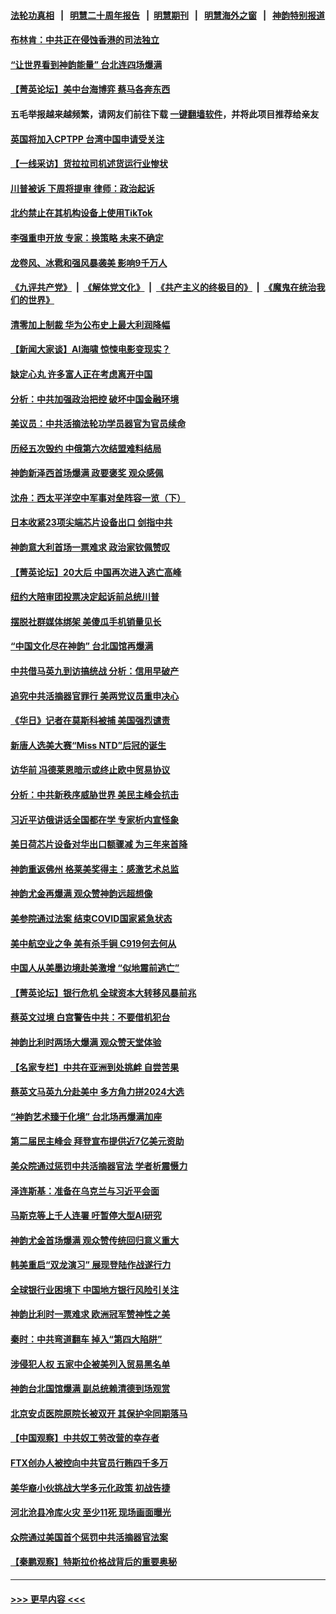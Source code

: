 #### [法轮功真相](https://github.com/gfw-breaker/truth/blob/master/README.md?t=0) &nbsp;&nbsp;|&nbsp;&nbsp; [明慧二十周年报告](https://github.com/gfw-breaker/mh-reports/blob/master/README.md?t=0) &nbsp;&nbsp;|&nbsp;&nbsp;[明慧期刊](https://github.com/gfw-breaker/mh-qikan) &nbsp;&nbsp;|&nbsp;&nbsp; [明慧海外之窗](https://github.com/gfw-breaker/mh-news/blob/master/README.md?t=0) &nbsp;&nbsp;|&nbsp;&nbsp; [神韵特别报道](https://github.com/gfw-breaker/mh-news/blob/master/shenyun.md?t=0)
#### [布林肯：中共正在侵蚀香港的司法独立](../pages/nf4514/n13962839.md?t=04012143) 
#### [“让世界看到神韵能量” 台北连四场爆满](../pages/nf4514/n13962796.md?t=04012143) 
#### [【菁英论坛】美中台海博弈 蔡马各奔东西](../pages/nf4514/n13962795.md?t=04012143) 
#### 五毛举报越来越频繁，请网友们前往下载 [一键翻墙软件](https://github.com/gfw-breaker/ssr-accounts)，并将此项目推荐给亲友
#### [英国将加入CPTPP 台湾中国申请受关注](../pages/nf4514/n13962671.md?t=04012143) 
#### [【一线采访】货拉拉司机述货运行业惨状](../pages/nf4514/n13962740.md?t=04012143) 
#### [川普被诉 下周将提审 律师：政治起诉](../pages/nf4514/n13962723.md?t=04012143) 
#### [北约禁止在其机构设备上使用TikTok](../pages/nf4514/n13962715.md?t=04012143) 
#### [李强重申开放 专家：换策略 未来不确定](../pages/nf4514/n13961868.md?t=04012143) 
#### [龙卷风、冰雹和强风暴袭美 影响9千万人](../pages/nf4514/n13962645.md?t=04012143) 
#### [《九评共产党》](https://github.com/begood0513/9ping.md/blob/master/README.md) &nbsp;|&nbsp; [《解体党文化》](../../../../jtdwh.md/blob/master/README.md)  &nbsp;|&nbsp; [《共产主义的终极目的》](../../../../gczydzjmd.md/blob/master/README.md) &nbsp;|&nbsp; [《魔鬼在统治我们的世界》](../../../../mgztzwmdsj.md/blob/master/README.md) 
#### [清零加上制裁 华为公布史上最大利润降幅](../pages/nf4514/n13962567.md?t=04012143) 
#### [【新闻大家谈】AI海啸 惊悚电影变现实？](../pages/nf4514/n13962631.md?t=04012143) 
#### [缺定心丸 许多富人正在考虑离开中国](../pages/nf4514/n13962259.md?t=04012143) 
#### [分析：中共加强政治把控 破坏中国金融环境](../pages/nf4514/n13962430.md?t=04012143) 
#### [美议员：中共活摘法轮功学员器官为官员续命](../pages/nf4514/n13961550.md?t=04012143) 
#### [历经五次毁约 中俄第六次结盟难料结局](../pages/nf4514/n13962374.md?t=04012143) 
#### [神韵新泽西首场爆满 政要褒奖 观众感佩](../pages/nf4514/n13962349.md?t=04012143) 
#### [沈舟：西太平洋空中军事对垒阵容一览（下）](../pages/nf4514/n13961983.md?t=04012143) 
#### [日本收紧23项尖端芯片设备出口 剑指中共](../pages/nf4514/n13962197.md?t=04012143) 
#### [神韵意大利首场一票难求 政治家钦佩赞叹](../pages/nf4514/n13962338.md?t=04012143) 
#### [【菁英论坛】20大后 中国再次进入逃亡高峰](../pages/nf4514/n13961968.md?t=04012143) 
#### [纽约大陪审团投票决定起诉前总统川普](../pages/nf4514/n13962120.md?t=04012143) 
#### [摆脱社群媒体绑架 美傻瓜手机销量见长](../pages/nf4514/n13961946.md?t=04012143) 
#### [“中国文化尽在神韵” 台北国馆再爆满](../pages/nf4514/n13962036.md?t=04012143) 
#### [中共借马英九到访搞统战 分析：信用早破产](../pages/nf4514/n13961818.md?t=04012143) 
#### [追究中共活摘器官罪行 美两党议员重申决心](../pages/nf4514/n13961970.md?t=04012143) 
#### [《华日》记者在莫斯科被捕 美国强烈谴责](../pages/nf4514/n13961716.md?t=04012143) 
#### [新唐人选美大赛“Miss NTD”后冠的诞生](../pages/nf4514/n13961398.md?t=04012143) 
#### [访华前 冯德莱恩暗示或终止欧中贸易协议](../pages/nf4514/n13961894.md?t=04012143) 
#### [分析：中共新秩序威胁世界 美民主峰会抗击](../pages/nf4514/n13960486.md?t=04012143) 
#### [习近平访俄讲话全国都在学 专家析内宣怪象](../pages/nf4514/n13961836.md?t=04012143) 
#### [美日荷芯片设备对华出口额骤减 为三年来首降](../pages/nf4514/n13961715.md?t=04012143) 
#### [神韵重返佛州 格莱美奖得主：感激艺术总监](../pages/nf4514/n13961613.md?t=04012143) 
#### [神韵尤金再爆满 观众赞神韵远超想像](../pages/nf4514/n13961452.md?t=04012143) 
#### [美参院通过法案 结束COVID国家紧急状态](../pages/nf4514/n13961529.md?t=04012143) 
#### [美中航空业之争 美有杀手锏 C919何去何从](../pages/nf4514/n13960616.md?t=04012143) 
#### [中国人从美墨边境赴美激增 “似地震前逃亡”](../pages/nf4514/n13961224.md?t=04012143) 
#### [【菁英论坛】银行危机 全球资本大转移风暴前兆](../pages/nf4514/n13961252.md?t=04012143) 
#### [蔡英文过境 白宫警告中共：不要借机犯台](../pages/nf4514/n13961220.md?t=04012143) 
#### [神韵比利时两场大爆满 观众赞天堂体验](../pages/nf4514/n13961222.md?t=04012143) 
#### [【名家专栏】中共在亚洲到处挑衅 自尝苦果](../pages/nf4514/n13959731.md?t=04012143) 
#### [蔡英文马英九分赴美中 多方角力拼2024大选](../pages/nf4514/n13961148.md?t=04012143) 
#### [“神韵艺术臻于化境” 台北场再爆满加座](../pages/nf4514/n13961192.md?t=04012143) 
#### [第二届民主峰会 拜登宣布提供近7亿美元资助](../pages/nf4514/n13961125.md?t=04012143) 
#### [美众院通过惩罚中共活摘器官法 学者析震慑力](../pages/nf4514/n13961128.md?t=04012143) 
#### [泽连斯基：准备在乌克兰与习近平会面](../pages/nf4514/n13960996.md?t=04012143) 
#### [马斯克等上千人连署 吁暂停大型AI研究](../pages/nf4514/n13960915.md?t=04012143) 
#### [神韵尤金首场爆满 观众赞传统回归意义重大](../pages/nf4514/n13961015.md?t=04012143) 
#### [韩美重启“双龙演习” 展现登陆作战遂行力](../pages/nf4514/n13960651.md?t=04012143) 
#### [全球银行业困境下 中国地方银行风险引关注](../pages/nf4514/n13960768.md?t=04012143) 
#### [神韵比利时一票难求 欧洲冠军赞神性之美](../pages/nf4514/n13960758.md?t=04012143) 
#### [秦时：中共弯道翻车 掉入“第四大陷阱”](../pages/nf4514/n13960568.md?t=04012143) 
#### [涉侵犯人权 五家中企被美列入贸易黑名单](../pages/nf4514/n13960595.md?t=04012143) 
#### [神韵台北国馆爆满 副总统赖清德到场观赏](../pages/nf4514/n13960563.md?t=04012143) 
#### [北京安贞医院原院长被双开 其保护伞同期落马](../pages/nf4514/n13960485.md?t=04012143) 
#### [【中国观察】中共奴工劳改营的幸存者](../pages/nf4514/n13959529.md?t=04012143) 
#### [FTX创办人被控向中共官员行贿四千多万](../pages/nf4514/n13960411.md?t=04012143) 
#### [美华裔小伙挑战大学多元化政策 初战告捷](../pages/nf4514/n13960070.md?t=04012143) 
#### [河北沧县冷库火灾 至少11死 现场画面曝光](../pages/nf4514/n13960261.md?t=04012143) 
#### [众院通过美国首个惩罚中共活摘器官法案](../pages/nf4514/n13960023.md?t=04012143) 
#### [【秦鹏观察】特斯拉价格战背后的重要奥秘](../pages/nf4514/n13959896.md?t=04012143) 

----
#### [ >>> 更早内容 <<< ](../indexes/nf4514-earlier.md)

